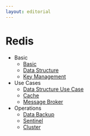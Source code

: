 ```yaml
---
layout: editorial
---
```


# Redis

* Basic
    * [Basic](basic.md)
    * [Data Structure](data-structure.md)
    * [Key Management](key-management.md)
* Use Cases
    * [Data Structure Use Case](data-structure-use-case.md)
    * [Cache](cache.md)
    * [Message Broker](message-broker.md)
* Operations
    * [Data Backup](data-backup.md)
    * [Sentinel](sentinel.md)
    * [Cluster](cluster.md)